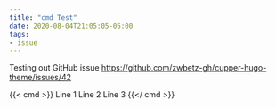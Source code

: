 ```yaml
---
title: "cmd Test"
date: 2020-08-04T21:05:05-05:00
tags:
- issue
---
```


Testing out GitHub issue https://github.com/zwbetz-gh/cupper-hugo-theme/issues/42

{{< cmd >}}
Line 1
Line 2
Line 3
{{</ cmd >}}
